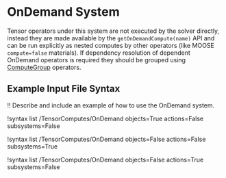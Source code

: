 # OnDemand System

Tensor operators under this system are not executed by the solver directly, instead they are made available by the `getOnDemandCompute(name)` API and can be run explicitly as nested computes by other operators (like MOOSE `compute=false` materials). If dependency resolution of dependent OnDemand operators is required they should be grouped using [ComputeGroup](ComputeGroup.md) operators.

## Example Input File Syntax

!! Describe and include an example of how to use the OnDemand system.

!syntax list /TensorComputes/OnDemand objects=True actions=False subsystems=False

!syntax list /TensorComputes/OnDemand objects=False actions=False subsystems=True

!syntax list /TensorComputes/OnDemand objects=False actions=True subsystems=False
